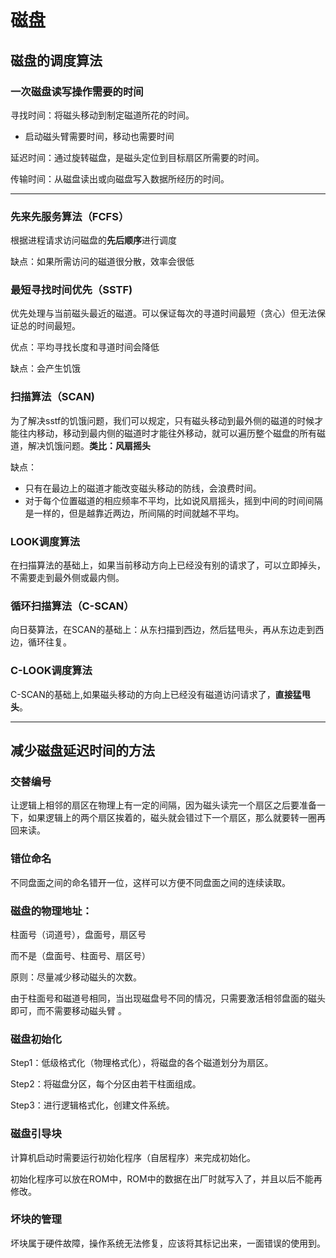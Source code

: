 # 磁盘

## 磁盘的调度算法

### 一次磁盘读写操作需要的时间

寻找时间：将磁头移动到制定磁道所花的时间。

- 启动磁头臂需要时间，移动也需要时间

延迟时间：通过旋转磁盘，是磁头定位到目标扇区所需要的时间。

传输时间：从磁盘读出或向磁盘写入数据所经历的时间。

-----

### 先来先服务算法（FCFS）

根据进程请求访问磁盘的**先后顺序**进行调度

缺点：如果所需访问的磁道很分散，效率会很低

### 最短寻找时间优先（SSTF)

优先处理与当前磁头最近的磁道。可以保证每次的寻道时间最短（贪心）但无法保证总的时间最短。

优点：平均寻找长度和寻道时间会降低

缺点：会产生饥饿

### 扫描算法（SCAN)

为了解决sstf的饥饿问题，我们可以规定，只有磁头移动到最外侧的磁道的时候才能往内移动，移动到最内侧的磁道时才能往外移动，就可以遍历整个磁盘的所有磁道，解决饥饿问题。**类比：风扇摇头**

缺点：

- 只有在最边上的磁道才能改变磁头移动的防线，会浪费时间。
- 对于每个位置磁道的相应频率不平均，比如说风扇摇头，摇到中间的时间间隔是一样的，但是越靠近两边，所间隔的时间就越不平均。

### LOOK调度算法

在扫描算法的基础上，如果当前移动方向上已经没有别的请求了，可以立即掉头，不需要走到最外侧或最内侧。

### 循环扫描算法（C-SCAN）

向日葵算法，在SCAN的基础上：从东扫描到西边，然后猛甩头，再从东边走到西边，循环往复。

### C-LOOK调度算法

C-SCAN的基础上,如果磁头移动的方向上已经没有磁道访问请求了，**直接猛甩头**。

---



## 减少磁盘延迟时间的方法

### 交替编号

让逻辑上相邻的扇区在物理上有一定的间隔，因为磁头读完一个扇区之后要准备一下，如果逻辑上的两个扇区挨着的，磁头就会错过下一个扇区，那么就要转一圈再回来读。

### 错位命名

不同盘面之间的命名错开一位，这样可以方便不同盘面之间的连续读取。

###  **磁盘的物理地址：**

柱面号（词道号），盘面号，扇区号

而不是（盘面号、柱面号、扇区号）

原则：尽量减少移动磁头的次数。

由于柱面号和磁道号相同，当出现磁盘号不同的情况，只需要激活相邻盘面的磁头即可，而不需要移动磁头臂 。

### 磁盘初始化

Step1：低级格式化（物理格式化），将磁盘的各个磁道划分为扇区。

Step2：将磁盘分区，每个分区由若干柱面组成。

Step3：进行逻辑格式化，创建文件系统。

### 磁盘引导块

计算机启动时需要运行初始化程序（自居程序）来完成初始化。

初始化程序可以放在ROM中，ROM中的数据在出厂时就写入了，并且以后不能再修改。

### 坏块的管理

坏块属于硬件故障，操作系统无法修复，应该将其标记出来，一面错误的使用到。



